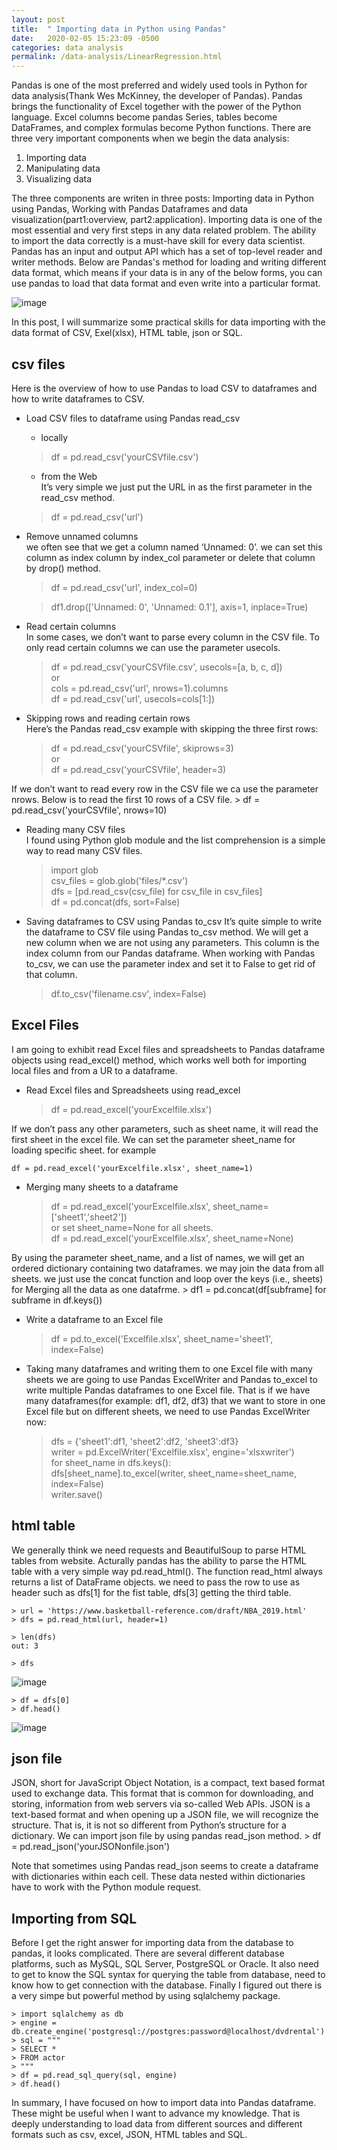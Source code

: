 ```yaml
---
layout: post
title:  " Importing data in Python using Pandas"
date:   2020-02-05 15:23:09 -0500
categories: data analysis
permalink: /data-analysis/LinearRegression.html
---
```

Pandas is one of the most preferred and widely used tools in Python for data analysis(Thank Wes McKinney, the developer of Pandas). Pandas brings the functionality of Excel together with the power of the Python language. Excel columns become pandas Series, tables become DataFrames, and complex formulas become Python functions. There are three very important components when we begin the data analysis:  
1. Importing data
2. Manipulating data
3. Visualizing data

The three components are writen in three posts: Importing data in Python using Pandas, Working with Pandas Dataframes and data visualization(part1:overview, part2:application). Importing data is one of the most essential and very first steps in any data related problem. The ability to import the data correctly is a must-have skill for every data scientist. Pandas has an input and output API which has a set of top-level reader and writer methods. Below are Pandas's method for loading and writing different data format, which means if your data is in any of the below forms, you can use pandas to load that data format and even write into a particular format.

![image](https://user-images.githubusercontent.com/54314187/76475442-411fac00-63d5-11ea-9f91-dc8742a270f0.png)

In this post, I will summarize some practical skills for data importing with the data format of CSV, Exel(xlsx), HTML table, json or SQL. 

## csv files

Here is the overview of how to use Pandas to load CSV to dataframes and how to write dataframes to CSV.   
- Load CSV files to dataframe using  Pandas read_csv  
    - locally   
    > df = pd.read_csv('yourCSVfile.csv')    
    - from the Web  
     It’s very simple we just put the URL in as the first parameter in the read_csv method.  
     > df = pd.read_csv('url')
- Remove unnamed columns  
we often see that we get a column named ‘Unnamed: 0’. we can set this column as index column by index_col parameter or delete that column by drop() method.  
    > df = pd.read_csv('url', index_col=0)  
    
    > df1.drop(['Unnamed: 0', 'Unnamed: 0.1'], axis=1, inplace=True)  
- Read certain columns  
In some cases, we don’t want to parse every column in the CSV file. To only read certain columns we can use the parameter usecols.  

    > df = pd.read_csv('yourCSVfile.csv', usecols=[a, b, c, d])  
    > or  
    > cols = pd.read_csv('url', nrows=1).columns  
    > df = pd.read_csv('url', usecols=cols[1:])  

- Skipping rows and reading certain rows  
Here’s the Pandas read_csv example with skipping the three first rows:  
    > df = pd.read_csv('yourCSVfile', skiprows=3)  
    > or  
    > df = pd.read_csv('yourCSVfile', header=3) 
    
If we don’t want to read every row in the CSV file we ca use the parameter nrows.  Below is to read the first 10 rows of a CSV file.
    > df = pd.read_csv('yourCSVfile', nrows=10)  

- Reading many CSV files  
I found using Python glob module and the list comprehension is a simple way to read many CSV files.

    > import glob  
    > csv_files = glob.glob('files/*.csv')  
    > dfs = [pd.read_csv(csv_file) for csv_file in csv_files]   
    > df = pd.concat(dfs, sort=False)  

- Saving dataframes to CSV using Pandas to_csv
It’s quite simple to write the dataframe to CSV file using Pandas to_csv method.  We will get a new column when we are not using any parameters. This column is the index column from our Pandas dataframe. When working with Pandas to_csv, we can use the parameter index and set it to False to get rid of that column.  

    > df.to_csv('filename.csv', index=False)

##  Excel Files

I am going to exhibit read Excel files and spreadsheets to Pandas dataframe objects using read_excel() method, which works well both for importing local files and from a UR to a dataframe.

- Read Excel files and Spreadsheets using read_excel  
    > df = pd.read_excel('yourExcelfile.xlsx') 
     
If we don’t pass any other parameters, such as sheet name, it will read the first sheet in the excel file. We can set the parameter sheet_name for loading specific sheet. for example  

    df = pd.read_excel('yourExcelfile.xlsx', sheet_name=1)  
   
- Merging many sheets to a dataframe  
    > df = pd.read_excel('yourExcelfile.xlsx', sheet_name=['sheet1','sheet2'])   
    > or set sheet_name=None for all sheets.  
    > df = pd.read_excel('yourExcelfile.xlsx', sheet_name=None) 
    
By using the parameter sheet_name, and a list of names, we will get an ordered dictionary containing two dataframes. we may join the data from all sheets.  we just use the concat function and loop over the keys (i.e., sheets) for Merging all the data as one datafrme. 
    > df1 = pd.concat(df[subframe] for subframe in df.keys())  
    
- Write a dataframe to an Excel file
     > df = pd.to_excel('Excelfile.xlsx', sheet_name='sheet1', index=False)  
     
- Taking many dataframes and writing them to one Excel file with many sheets 
we are going to use Pandas ExcelWriter and Pandas to_excel to write multiple Pandas dataframes to one Excel file. That is if we have many dataframes(for example: df1, df2, df3) that we want to store in one Excel file but on different sheets, we need to use Pandas ExcelWriter now:

    > dfs = {'sheet1':df1, 'sheet2':df2, 'sheet3':df3}   
    > writer = pd.ExcelWriter('Excelfile.xlsx', engine='xlsxwriter')   
    > for sheet_name in dfs.keys():   
        dfs[sheet_name].to_excel(writer, sheet_name=sheet_name, index=False)   
    > writer.save()  
    
## html table
We generally think we need requests and BeautifulSoup to parse HTML tables from website. Acturally pandas has the ability to parse the HTML table with a very simple way pd.read_html(). The function read_html always returns a list of DataFrame objects.  we need to pass the row to use as header such as dfs[1] for the fist table, dfs[3] getting the third table.

    > url = 'https://www.basketball-reference.com/draft/NBA_2019.html' 
    > dfs = pd.read_html(url, header=1)
    
    > len(dfs)  
    out: 3
    
    > dfs  

![image](https://user-images.githubusercontent.com/54314187/76479581-a1691a80-63e2-11ea-90f8-9039b6420625.png)

    
    > df = dfs[0]  
    > df.head()  
    
![image](https://user-images.githubusercontent.com/54314187/76475988-f3a43e80-63d6-11ea-8738-df1ad43f59f9.png)

## json file  
JSON, short for JavaScript Object Notation, is a compact, text based format used to exchange data. This format that is common for downloading, and storing, information from web servers via so-called Web APIs. JSON is a text-based format and  when opening up a JSON file, we will recognize the structure. That is, it is not so different from Python’s structure for a dictionary.  We can import json file by using pandas read_json method.
    > df = pd.read_json('yourJSONonfile.json')
    
Note that sometimes using Pandas read_json seems to create a dataframe with dictionaries within each cell. These data nested within dictionaries have to work with the Python module request.  


## Importing from SQL  

Before I get the right answer for importing data from the database to pandas, it looks complicated.  There are several different database platforms, such as MySQL, SQL Server, PostgreSQL or Oracle. It also need to get to know the SQL syntax for querying the table from database, need to know how to get connection with the database. Finally I figured out there is a very simpe but powerful method by using sqlalchemy package.

    > import sqlalchemy as db  
    > engine = db.create_engine('postgresql://postgres:password@localhost/dvdrental')  
    > sql = """  
    > SELECT *  
    > FROM actor  
    > """  
    > df = pd.read_sql_query(sql, engine)  
    > df.head()



In summary, I have focused on how to import data into Pandas dataframe. These might be useful when I want to advance my knowledge. That is deeply understanding to load data from different sources and different formats such as csv, excel, JSON, HTML tables and SQL.